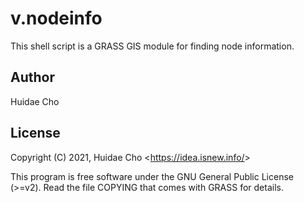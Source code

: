 # v.nodeinfo

This shell script is a GRASS GIS module for finding node information.

## Author

Huidae Cho <grass4u gmail.com>

## License

Copyright (C) 2021, Huidae Cho <<https://idea.isnew.info/>>

This program is free software under the GNU General Public License (>=v2). Read the file COPYING that comes with GRASS for details.

